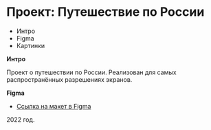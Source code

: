 # Проект: Путешествие по России

* Интро
* Figma
* Картинки

**Интро**

Проект о путешествии по России.
Реализован для самых распространённых разрешениях экранов.

**Figma**
* [Ссылка на макет в Figma](https://www.figma.com/file/5S2WSbEFL6awjVWJ0NWL8Q/Sprint-3_-Russia-_-desktop-mobile?node-id=28503%3A0)

2022 год.